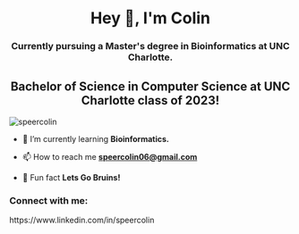 <h1 align="center">Hey 👋, I'm Colin</h1>
<h3 align="center">Currently pursuing a Master's degree in Bioinformatics at UNC Charlotte.</h3>
<h2 align="center">Bachelor of Science in Computer Science at UNC Charlotte class of 2023!</h2>

<p align="left"> <img src="https://komarev.com/ghpvc/?username=speercolin&label=Profile%20views&color=0e75b6&style=flat" alt="speercolin" /> </p>

- 🌱 I’m currently learning **Bioinformatics.**

- 📫 How to reach me **speercolin06@gmail.com**

- 🐻 Fun fact **Lets Go Bruins!**

<h3 align="left">Connect with me:</h3>
<p align="left">
https://www.linkedin.com/in/speercolin
</p>
